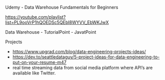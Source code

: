 Udemy - Data Warehouse Fundamentals for Beginners

https://youtube.com/playlist?list=PL9ooVrP1hQOEDSc5QEbI8WYVV_EbWKJwX

Data Warehouse - TutorialPoint
	       - JavatPoint


Projects 
-  https://www.upgrad.com/blog/data-engineering-projects-ideas/
-  https://dev.to/seattledataguy/5-project-ideas-for-data-engineering-to-put-on-your-resume-m47
-  real time streaming data from social media platform where API’s are available like Twitter.



